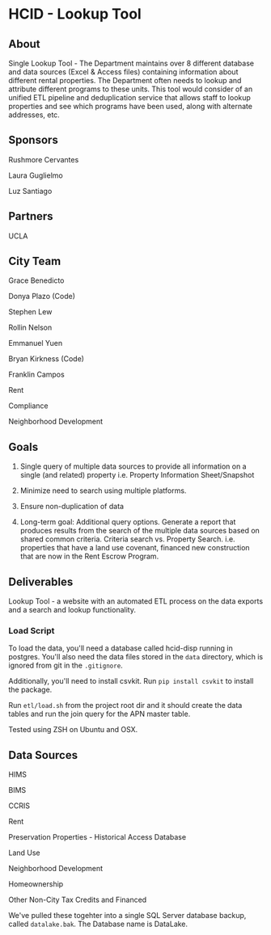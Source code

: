 # HCID  - Lookup Tool 

## About

Single Lookup Tool - The Department maintains over 8 different database and data sources (Excel & Access files) containing information about different rental properties. The Department often needs to lookup and attribute different programs to these units. This tool would consider of an unified ETL pipeline and deduplication service that allows staff to lookup properties and see which programs have been used, along with alternate addresses, etc. 

## Sponsors

Rushmore Cervantes

Laura Guglielmo

Luz Santiago

## Partners

UCLA

## City Team

Grace Benedicto

Donya Plazo (Code)

Stephen Lew

Rollin Nelson

Emmanuel Yuen

Bryan Kirkness (Code)

Franklin Campos

Rent

Compliance

Neighborhood Development

## Goals

1. Single query of multiple data sources to provide all information on a single (and related) property i.e. Property Information Sheet/Snapshot

2. Minimize need to search using multiple platforms.

3. Ensure non-duplication of data

4. Long-term goal:  Additional query options.  Generate a report that produces results from the search of the multiple data sources based on shared common criteria.  Criteria search vs. Property Search. i.e. properties that have a land use covenant, financed new construction that are now in the Rent Escrow Program.

## Deliverables

Lookup Tool - a website with an automated ETL process on the data exports and a search and lookup functionality. 

### Load Script

To load the data, you'll need a database called hcid-disp running in postgres. You'll also need the data files stored in the `data` directory, which is ignored from git in the `.gitignore`. 

Additionally, you'll need to install csvkit. Run `pip install csvkit` to install the package. 

Run `etl/load.sh` from the project root dir and it should create the data tables and run the join query for the APN master table. 

Tested using ZSH on Ubuntu and OSX. 
## Data Sources

HIMS

BIMS

CCRIS

Rent

Preservation Properties - Historical Access Database

Land Use

Neighborhood Development

Homeownership

Other Non-City Tax Credits and Financed

We've pulled these togehter into a single SQL Server database backup, called `datalake.bak`. The Database name is DataLake. 
